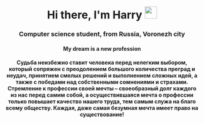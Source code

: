 <h1 align="center">Hi there, I'm Harry</a> 
<img src="https://github.com/blackcater/blackcater/raw/main/images/Hi.gif" height="32"/></h1>
<h3 align="center">Computer science student, from Russia, Voronezh city</h3>

<h4 align="center">My dream is a new profession</h4>
<h4 align="center">Судьба неизбежно ставит человека перед нелегким выбором, который сопряжен с преодолением большого количества преград и неудач, принятием смелых решений и выполнением сложных идей, а также с победами над собственными сомнениями и страхами. 
Стремление к профессии своей мечты – своеобразный долг каждого из нас перед самим собой, а осуществившаяся мечта о профессии только повышает качество нашего труда, тем самым служа на благо всему обществу.
Каждая, даже самая безумная мечта имеет право на существование!
</h4>
<!--
**Harry2k7/Harry2k7** is a ✨ _special_ ✨ repository because its `README.md` (this file) appears on your GitHub profile.


